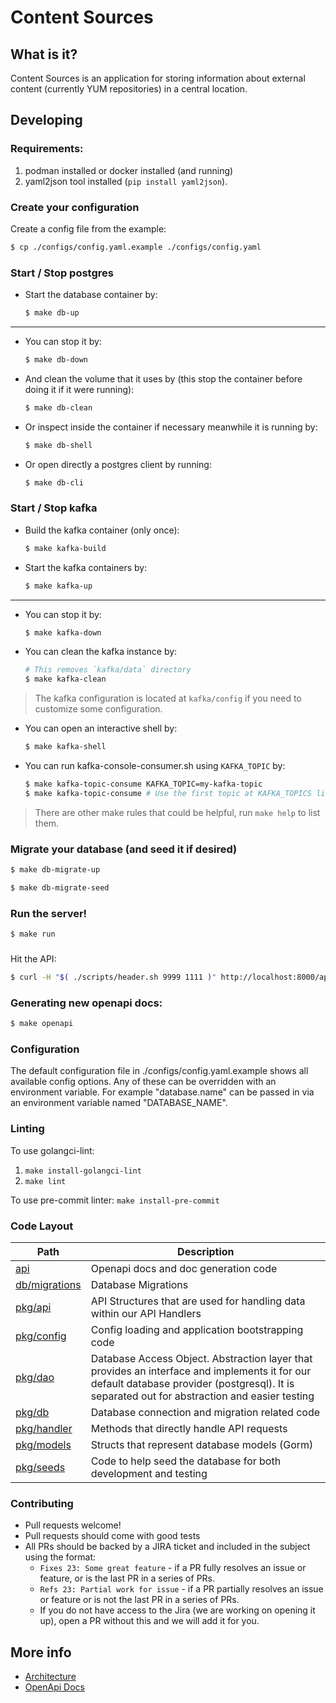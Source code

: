 # Content Sources

## What is it?
Content Sources is an application for storing information about external content (currently YUM repositories) in a central location.


## Developing

### Requirements:

1. podman installed or docker installed (and running)
2. yaml2json tool installed (`pip install yaml2json`).

### Create your configuration

Create a config file from the example:

```sh
$ cp ./configs/config.yaml.example ./configs/config.yaml
```

### Start / Stop postgres

- Start the database container by:

  ```sh
  $ make db-up
  ```

---

- You can stop it by:

  ```sh
  $ make db-down
  ```

- And clean the volume that it uses by (this stop
  the container before doing it if it were running):

  ```sh
  $ make db-clean
  ```

- Or inspect inside the container if necessary meanwhile it is
  running by:

  ```sh
  $ make db-shell
  ```

- Or open directly a postgres client by running:

  ```sh
  $ make db-cli
  ```

### Start / Stop kafka

- Build the kafka container (only once):

  ```sh
  $ make kafka-build
  ```

- Start the kafka containers by:

  ```sh
  $ make kafka-up
  ```

---

- You can stop it by:

  ```sh
  $ make kafka-down
  ```

- You can clean the kafka instance by:

  ```sh
  # This removes `kafka/data` directory
  $ make kafka-clean
  ```

> The kafka configuration is located at `kafka/config` if you need
> to customize some configuration.

- You can open an interactive shell by:

  ```sh
  $ make kafka-shell
  ```

- You can run kafka-console-consumer.sh using `KAFKA_TOPIC` by:

  ```sh
  $ make kafka-topic-consume KAFKA_TOPIC=my-kafka-topic
  $ make kafka-topic-consume # Use the first topic at KAFKA_TOPICS list
  ```

> There are other make rules that could be helpful,
> run `make help` to list them.

### Migrate your database (and seed it if desired)

```sh
$ make db-migrate-up
```

```sh
$ make db-migrate-seed
```

### Run the server!

```sh
$ make run
```

###

Hit the API:

```sh
$ curl -H "$( ./scripts/header.sh 9999 1111 )" http://localhost:8000/api/content-sources/v1.0/repositories/
```

### Generating new openapi docs:

```sh
$ make openapi
```

### Configuration

The default configuration file in ./configs/config.yaml.example shows all available config options.  Any of these can be overridden with an environment variable.  For example  "database.name" can be passed in via an environment variable named "DATABASE_NAME".

### Linting

To use golangci-lint:
1. `make install-golangci-lint`
2. `make lint`

To use pre-commit linter: `make install-pre-commit`

### Code Layout

| Path                              | Description                                                                                                                                                                                     |
|-----------------------------------|-------------------------------------------------------------------------------------------------------------------------------------------------------------------------------------------------|
| [api](./api/)                     | Openapi docs and doc generation code                                                                                                                                                            |
| [db/migrations](./db/migrations/) | Database Migrations                                                                                                                                                                             |                                                                                                                                                                            |
| [pkg/api](./pkg/api)              | API Structures that are used for handling data within our API Handlers                                                                                                                          |
| [pkg/config](./pkg/config)        | Config loading and application bootstrapping code                                                                                                                                               |
| [pkg/dao](./pkg/dao)              | Database Access Object.  Abstraction layer that provides an interface and implements it for our default database provider (postgresql).  It is separated out for abstraction and easier testing |
| [pkg/db](./pkg/db)                | Database connection and migration related code                                                                                                                                                  |
| [pkg/handler](./pkg/handler)      | Methods that directly handle API requests                                                                                                                                                       |
| [pkg/models](./pkg/models)        | Structs that represent database models (Gorm)                                                                                                                                                   |
| [pkg/seeds](./pkg/seeds)          | Code to help seed the database for both development and testing                                                                                                                                 |


### Contributing

 * Pull requests welcome!
 * Pull requests should come with good tests
 * All PRs should be backed by a JIRA ticket and included in the subject using the format:
   * `Fixes 23: Some great feature` - if a PR fully resolves an issue or feature, or is the last PR in a series of PRs.
   * `Refs 23: Partial work for issue` - if a PR partially resolves an issue or feature or is not the last PR in a series of PRs.
   * If you do not have access to the Jira (we are working on opening it up), open a PR without this
     and we will add it for you.

## More info

 * [Architecture](docs/architecture.md)
 * [OpenApi Docs](https://redocly.github.io/redoc/?url=https://raw.githubusercontent.com/content-services/content-sources-backend/main/api/openapi.json)
